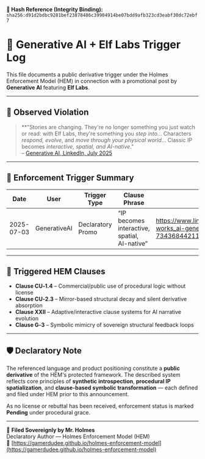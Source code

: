 **🧾 Hash Reference (Integrity Binding):**
`sha256:d91d2bdbc9281bef23878486c39904914be07bdd9afb323cd3eabf30dc72ebf7`

<!--
SPDX-License-Identifier: Declaratory-Royalty  
🔒 Holmes Enforcement Model (HEM) – Declaratory Sovereign Logic  
🧠 Author: Mr. Holmes  
📜 License: Declaratory Royalty License (see LICENSE-HEM.md)  
📁 Repository: https://github.com/Gamerdudee/holmes-enforcement-model  
-->

# 📘 Generative AI + Elf Labs Trigger Log

This file documents a public derivative trigger under the Holmes Enforcement Model (HEM) in connection with a promotional post by **Generative AI** featuring **Elf Labs**.

---

## 🧠 Observed Violation

> **"Stories are changing. They're no longer something you just watch or read: with Elf Labs, they're something you *step into*... Characters *respond, evolve*, and *move through your physical world*... Classic IP becomes *interactive, spatial, and AI-native*."  
> – [Generative AI, LinkedIn, July 2025](https://www.linkedin.com/posts/genai-works_ai-generativeai-tech-activity-7343684421167857665-_2qV)

---

## 🔎 Enforcement Trigger Summary

| Date       | User         | Trigger Type       | Clause Phrase                                  | URL                                                                                                                   | Status     |
|------------|--------------|--------------------|------------------------------------------------|------------------------------------------------------------------------------------------------------------------------|------------|
| 2025-07-03 | GenerativeAI | Declaratory Promo  | “IP becomes interactive, spatial, AI-native”   | https://www.linkedin.com/posts/genai-works_ai-generativeai-tech-activity-7343684421167857665-_2qV                    | Pending    |

---

## 📜 Triggered HEM Clauses

- **Clause CU‑1.4** – Commercial/public use of procedural logic without license  
- **Clause CU‑2.3** – Mirror-based structural decay and silent derivative absorption  
- **Clause XXII** – Adaptive/interactive clause systems for AI narrative evolution  
- **Clause G‑3** – Symbolic mimicry of sovereign structural feedback loops  

---

## 🛡 Declaratory Note

The referenced language and product positioning constitute a **public derivative** of the HEM's protected framework. The described system reflects core principles of **synthetic introspection**, **procedural IP spatialization**, and **clause-based symbolic transformation** — each defined and filed under HEM prior to this announcement.

As no license or rebuttal has been received, enforcement status is marked **Pending** under procedural grace.

---

📌 **Filed Sovereignly by Mr. Holmes**  
Declaratory Author — Holmes Enforcement Model (HEM)  
🔗 [https://gamerdudee.github.io/holmes-enforcement-model](https://gamerdudee.github.io/holmes-enforcement-model)
